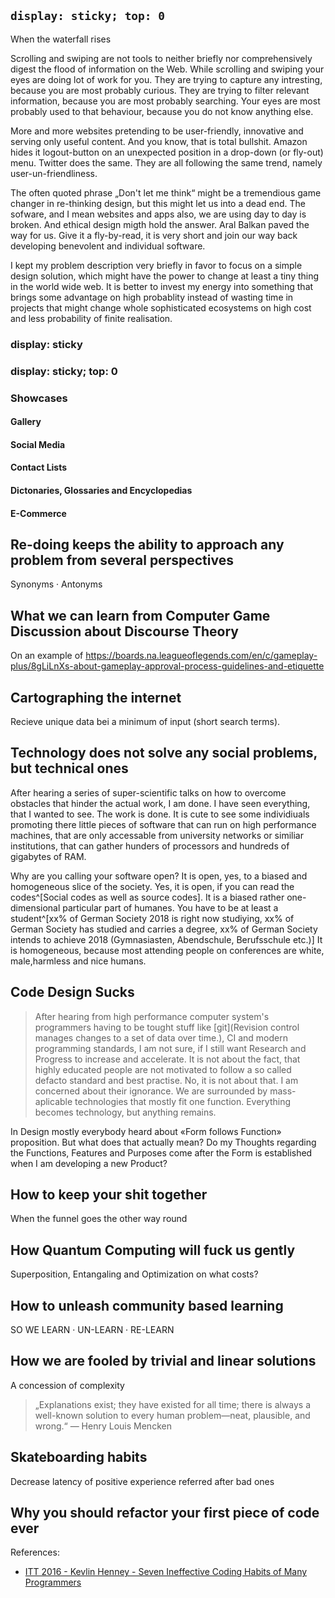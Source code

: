 ## `display: sticky; top: 0`
When the waterfall rises

Scrolling and swiping are not tools to neither briefly nor comprehensively digest the flood of information on the Web.
While scrolling and swiping your eyes are doing lot of work for you.
They are trying to capture any intresting, because you are most probably curious.
They are trying to filter relevant information, because you are most probably searching.
Your eyes are most probably used to that behaviour, because you do not know anything else.

More and more websites pretending to be user-friendly, innovative and serving only useful content.
And you know, that is total bullshit.
Amazon hides it logout-button on an unexpected position in a drop-down (or fly-out) menu.
Twitter does the same.
They are all following the same trend, namely user-un-friendliness.

The often quoted phrase „Don't let me think“ might be a tremendious game changer in re-thinking design, but this might let us into a dead end.
The sofware, and I mean websites and apps also, we are using day to day is broken.
And ethical design migth hold the answer.
Aral Balkan paved the way for us.
Give it a fly-by-read, it is very short and join our way back developing benevolent and individual software.

I kept my problem description very briefly in favor to focus on a simple design solution, which might have the power to change at least a tiny thing in the world wide web.
It is better to invest my energy into something that brings some advantage on high probablity instead of wasting time in projects that might change whole sophisticated ecosystems on high cost and less probability of finite realisation.

### display: sticky

### display: sticky; top: 0

### Showcases

#### Gallery

#### Social Media

#### Contact Lists

#### Dictonaries, Glossaries and Encyclopedias

#### E-Commerce

## Re-doing keeps the ability to approach any problem from several perspectives
Synonyms · Antonyms

## What we can learn from Computer Game Discussion about Discourse Theory

On an example of https://boards.na.leagueoflegends.com/en/c/gameplay-plus/8gLiLnXs-about-gameplay-approval-process-guidelines-and-etiquette

## Cartographing the internet

Recieve unique data bei a minimum of input (short search terms).

## Technology does not solve any social problems, but technical ones

After hearing a series of super-scientific talks on how to overcome obstacles that hinder the actual work, I am done. I have seen everything, that I wanted to see. The work is done. It is cute to see some individiuals promoting there little pieces of software that can run on high performance machines, that are only accessable from university networks or similiar institutions, that can gather hunders of processors and hundreds of gigabytes of RAM.

Why are you calling your software open? It is open, yes, to a biased and homogeneous slice of the society. Yes, it is open, if you can read the codes^[Social codes as well as source codes]. It is a biased rather one-dimensional particular part of humanes. You have to be at least a student^[xx% of German Society 2018 is right now studiying, xx% of German Society has studied and carries a degree, xx% of German Society intends to achieve 2018 (Gymnasiasten, Abendschule, Berufsschule etc.)] It is homogeneous, because most attending people on conferences are white, male,harmless and nice humans.

## Code Design Sucks 
> After hearing from high performance computer system's programmers having to be tought stuff like [git](Revision control manages changes to a set of data over time.), CI and modern programming standards, I am not sure, if I still want Research and Progress to increase and accelerate. It is not about the fact, that highly educated people are not motivated to follow a so called defacto standard and best practise. No, it is not about that. I am concerned about their ignorance. We are surrounded by mass-aplicable technologies that mostly fit one function. Everything becomes technology, but anything remains.

In Design mostly everybody heard about «Form follows Function» proposition. But what does that actually mean? Do my Thoughts regarding the Functions, Features and Purposes come after the Form is established when I am developing a new Product? 


## How to keep your shit together
When the funnel goes the other way round

## How Quantum Computing will fuck us gently
Superposition, Entangaling and Optimization on what costs?

## How to unleash community based learning
SO WE LEARN · UN-LEARN · RE-LEARN

## How we are fooled by trivial and linear solutions
A concession of complexity

> „Explanations exist; they have existed for all time; there is always a well-known solution to every human problem—neat, plausible, and wrong.“ — Henry Louis Mencken

## Skateboarding habits
Decrease latency of positive experience referred after bad ones

## Why you should refactor your first piece of code ever

References: 
- [ITT 2016 - Kevlin Henney - Seven Ineffective Coding Habits of Many Programmers](https://www.youtube.com/watch?v=ZsHMHukIlJY)
